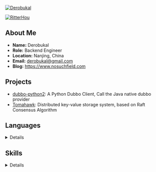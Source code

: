 [![Derobukal](https://github-readme-stats.vercel.app/api?username=RitterHou&show_icons=false&include_all_commits=true)](https://www.nosuchfield.com)

[![RitterHou](https://github-readme-stats.vercel.app/api/top-langs/?username=RitterHou&hide=html&layout=compact)](https://github.com/RitterHou?tab=repositories)

## About Me

* **Name:** Derobukal
* **Role:** Backend Engineer
* **Location:** Nanjing, China
* **Email:** <derobukal@gmail.com>
* **Blog:** <https://www.nosuchfield.com>

## Projects

* [dubbo-python2](https://github.com/apache/dubbo-python2): A Python Dubbo Client, Call the Java native dubbo provider
* [Tomahawk](https://github.com/RitterHou/Tomahawk): Distributed key-value storage system, based on Raft Consensus Algorithm

## Languages
<details>
  <summary>Details</summary>
  
  * Python
  * Java
  * Golang
  * JavaScript
  * Lua
  * Scala
</details>

## Skills
<details>
  <summary>Details</summary>

  * Elasticsearch
  * Spring
  * Redis
  * MySQL
  * SQLite
  * Django
  * Flask
  * jQuery
  * Vue
  * React
  * HTML
  * CSS
  * Spark
  * Kudu
  * Chrome Extension Development
  * ActiveMQ
  * RocketMQ
  * Kafka
  * OpenResty
  * Linux(Ubuntu, CentOS)
  * Shell
  * Nginx
  * Keepalived
  * Netty
  * Docker
  * ZooKeeper
  * Git
  * Lucene
  * Raft Consensus Algorithm
  * Maven
  * Network Programming(TCP/IP)
  * Web Crawler
</details>
